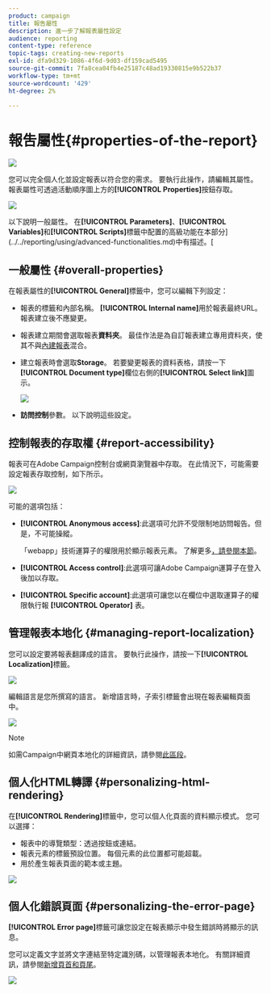 ```yaml
---
product: campaign
title: 報吿屬性
description: 進一步了解報表屬性設定
audience: reporting
content-type: reference
topic-tags: creating-new-reports
exl-id: dfa9d329-1086-4f6d-9d03-df159cad5495
source-git-commit: 7fa8cea04fb4e25187c48ad19330815e9b522b37
workflow-type: tm+mt
source-wordcount: '429'
ht-degree: 2%

---
```


# 報吿屬性{#properties-of-the-report}

![](../../assets/common.svg)

您可以完全個人化並設定報表以符合您的需求。 要執行此操作，請編輯其屬性。 報表屬性可透過活動順序圖上方的&#x200B;**[!UICONTROL Properties]**&#x200B;按鈕存取。

![](assets/s_ncs_advuser_report_properties_01.png)

以下說明一般屬性。 在&#x200B;**[!UICONTROL Parameters]**、**[!UICONTROL Variables]**&#x200B;和&#x200B;**[!UICONTROL Scripts]**&#x200B;標籤中配置的高級功能在本部分](../../reporting/using/advanced-functionalities.md)中有描述。[

## 一般屬性 {#overall-properties}

在報表屬性的&#x200B;**[!UICONTROL General]**&#x200B;標籤中，您可以編輯下列設定：

* 報表的標籤和內部名稱。 **[!UICONTROL Internal name]**&#x200B;用於報表最終URL。 報表建立後不應變更。

* 報表建立期間會選取報表&#x200B;**資料夾**。 最佳作法是為自訂報表建立專用資料夾，使其不與[內建報表](../../reporting/using/about-campaign-built-in-reports.md)混合。

* 建立報表時會選取&#x200B;**Storage**。 若要變更報表的資料表格，請按一下&#x200B;**[!UICONTROL Document type]**&#x200B;欄位右側的&#x200B;**[!UICONTROL Select link]**&#x200B;圖示。

   ![](assets/s_ncs_advuser_report_properties_02.png)

* **訪問控制**&#x200B;參數。 以下說明這些設定。

## 控制報表的存取權 {#report-accessibility}

報表可在Adobe Campaign控制台或網頁瀏覽器中存取。 在此情況下，可能需要設定報表存取控制，如下所示。

![](assets/s_ncs_advuser_report_properties_02b.png)

可能的選項包括：

* **[!UICONTROL Anonymous access]**:此選項可允許不受限制地訪問報告。但是，不可能操縱。

   「webapp」技術運算子的權限用於顯示報表元素。 了解更多[，請參閱本節](../../platform/using/access-management-operators.md)。

* **[!UICONTROL Access control]**:此選項可讓Adobe Campaign運算子在登入後加以存取。
* **[!UICONTROL Specific account]**:此選項可讓您以在欄位中選取運算子的權限執行報 **[!UICONTROL Operator]** 表。

## 管理報表本地化 {#managing-report-localization}

您可以設定要將報表翻譯成的語言。 要執行此操作，請按一下&#x200B;**[!UICONTROL Localization]**&#x200B;標籤。

![](assets/s_ncs_advuser_report_properties_06.png)

編輯語言是您所撰寫的語言。 新增語言時，子索引標籤會出現在報表編輯頁面中。

![](assets/s_ncs_advuser_report_properties_05a.png)

>[!NOTE]
>
>如需Campaign中網頁本地化的詳細資訊，請參閱[此區段](../../web/using/translating-a-web-form.md)。

## 個人化HTML轉譯 {#personalizing-html-rendering}

在&#x200B;**[!UICONTROL Rendering]**&#x200B;標籤中，您可以個人化頁面的資料顯示模式。 您可以選擇：

* 報表中的導覽類型：透過按鈕或連結。
* 報表元素的標籤預設位置。 每個元素的此位置都可能超載。
* 用於產生報表頁面的範本或主題。

![](assets/s_ncs_advuser_report_properties_08.png)

## 個人化錯誤頁面 {#personalizing-the-error-page}

**[!UICONTROL Error page]**&#x200B;標籤可讓您設定在報表顯示中發生錯誤時將顯示的訊息。

您可以定義文字並將文字連結至特定識別碼，以管理報表本地化。 有關詳細資訊，請參閱[新增頁首和頁尾](../../reporting/using/element-layout.md#adding-a-header-and-a-footer)。

![](assets/s_ncs_advuser_report_properties_11.png)
